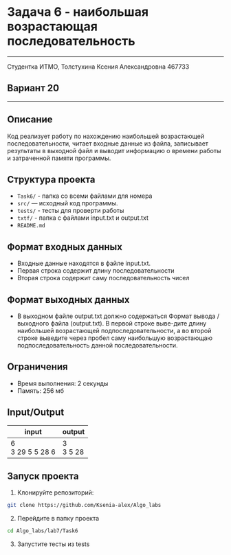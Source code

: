 # Задача 6 - наибольшая возрастающая последовательность
___
Студентка ИТМО, Толстухина Ксения Александровна 467733

## Вариант 20
___

## Описание
Код реализует работу по нахождению наибольшей возрастающей последовательности,
читает входные данные из файла, записывает результаты в выходной файл 
и выводит информацию о времени работы и затраченной памяти программы.

## Структура проекта
- `Task6/` - папка со всеми файлами для номера
- `src/` — исходный код программы.
- `tests/` - тесты для проверти работы
- `txtf/` - папка с файлами input.txt и output.txt
- `README.md`

## Формат входных данных
- Входные данные находятся в файле input.txt.
- Первая строка содержит длину последовательности
- Вторая строка содержит саму последовательность чисел

## Формат выходных данных
- В выходном файле output.txt должно содержаться Формат вывода / выходного файла (output.txt). В первой строке выве-дите длину наибольшей возрастающей подпоследовательности, а во второй строке выведите через пробел саму наибольшую возрастающаю подпоследовательность данной последовательности.

## Ограничения
- Время выполнения: 2 секунды
- Память: 256 мб

## Input/Output
| input      | output         |
|------------|----------------|
| 6 <br/>3 29 5 5 28 6    | 3 <br/> 3 5 28 |



## Запуск проекта
1. Клонируйте репозиторий:
```bash
git clone https://github.com/Ksenia-alex/Algo_labs
```

2. Перейдите в папку проекта
```bash
cd Algo_labs/lab7/Task6
```

3. Запустите тесты из tests
